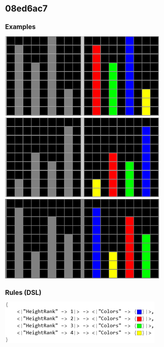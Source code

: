 # 08ed6ac7

## Examples

![ARC examples for 08ed6ac7](examples.png?raw=true)

## Rules (DSL)

![DSL rules for 08ed6ac7](rules.png?raw=true)

